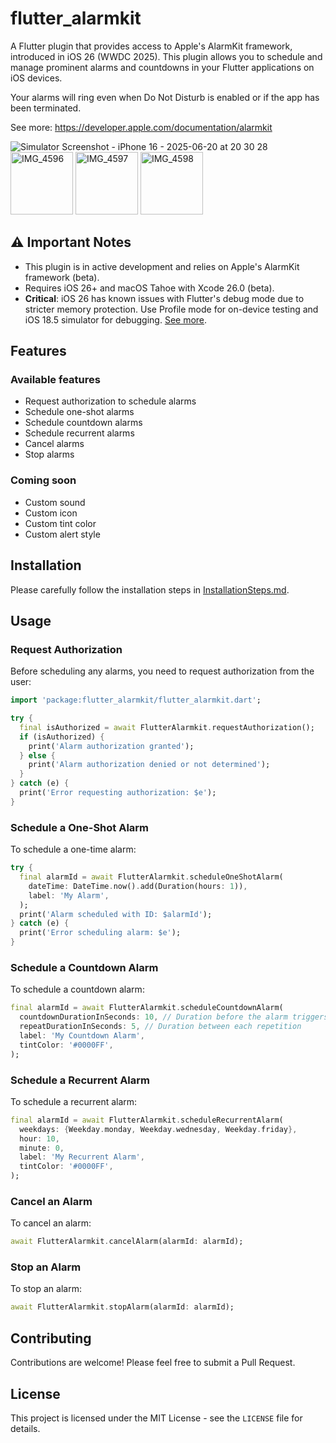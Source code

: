# flutter_alarmkit

A Flutter plugin that provides access to Apple's AlarmKit framework, introduced in iOS 26 (WWDC 2025). This plugin allows you to schedule and manage prominent alarms and countdowns in your Flutter applications on iOS devices.

Your alarms will ring even when Do Not Disturb is enabled or if the app has been terminated.

See more: https://developer.apple.com/documentation/alarmkit

![Simulator Screenshot - iPhone 16 - 2025-06-20 at 20 30 28](https://github.com/user-attachments/assets/008b96fb-5bef-46e0-adaf-75ed0e105e10)
<img width="100" alt="IMG_4596" src="https://github.com/user-attachments/assets/b80eeb3a-6d9c-4665-81a0-b6a89a6df090" />
<img width="100" alt="IMG_4597" src="https://github.com/user-attachments/assets/5dd478f0-c528-44e2-98f4-9228e3d2b20a" />
<img width="100" alt="IMG_4598" src="https://github.com/user-attachments/assets/b69ca13a-2ab2-4e1e-a29d-d72c082dd885" />


## ⚠️ Important Notes

- This plugin is in active development and relies on Apple's AlarmKit framework (beta).
- Requires iOS 26+ and macOS Tahoe with Xcode 26.0 (beta).
- **Critical**: iOS 26 has known issues with Flutter's debug mode due to stricter memory protection. Use Profile mode for on-device testing and iOS 18.5 simulator for debugging. [See more](https://www.reddit.com/r/FlutterDev/comments/1l856sr/ios_26_warning_and_a_maybe_workaround/).

## Features

### Available features

- Request authorization to schedule alarms
- Schedule one-shot alarms
- Schedule countdown alarms
- Schedule recurrent alarms
- Cancel alarms
- Stop alarms

### Coming soon

- Custom sound
- Custom icon
- Custom tint color
- Custom alert style

## Installation

Please carefully follow the installation steps in [InstallationSteps.md](InstallationSteps.md).

## Usage

### Request Authorization

Before scheduling any alarms, you need to request authorization from the user:

```dart
import 'package:flutter_alarmkit/flutter_alarmkit.dart';

try {
  final isAuthorized = await FlutterAlarmkit.requestAuthorization();
  if (isAuthorized) {
    print('Alarm authorization granted');
  } else {
    print('Alarm authorization denied or not determined');
  }
} catch (e) {
  print('Error requesting authorization: $e');
}
```

### Schedule a One-Shot Alarm

To schedule a one-time alarm:

```dart
try {
  final alarmId = await FlutterAlarmkit.scheduleOneShotAlarm(
    dateTime: DateTime.now().add(Duration(hours: 1)),
    label: 'My Alarm',
  );
  print('Alarm scheduled with ID: $alarmId');
} catch (e) {
  print('Error scheduling alarm: $e');
}
```

### Schedule a Countdown Alarm

To schedule a countdown alarm:

```dart
final alarmId = await FlutterAlarmkit.scheduleCountdownAlarm(
  countdownDurationInSeconds: 10, // Duration before the alarm triggers
  repeatDurationInSeconds: 5, // Duration between each repetition
  label: 'My Countdown Alarm',
  tintColor: '#0000FF',
);
```

### Schedule a Recurrent Alarm

To schedule a recurrent alarm:

```dart
final alarmId = await FlutterAlarmkit.scheduleRecurrentAlarm(
  weekdays: {Weekday.monday, Weekday.wednesday, Weekday.friday},
  hour: 10,
  minute: 0,
  label: 'My Recurrent Alarm',
  tintColor: '#0000FF',
);
```

### Cancel an Alarm

To cancel an alarm:

```dart
await FlutterAlarmkit.cancelAlarm(alarmId: alarmId);
```

### Stop an Alarm

To stop an alarm:

```dart
await FlutterAlarmkit.stopAlarm(alarmId: alarmId);
```

## Contributing

Contributions are welcome! Please feel free to submit a Pull Request.

## License

This project is licensed under the MIT License - see the `LICENSE` file for details.
